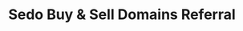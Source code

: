 ---
title: Sedo Buy & Sell Domains Referral
redirect_to: https://sedo.com/?language=us&campaignId=326477
---